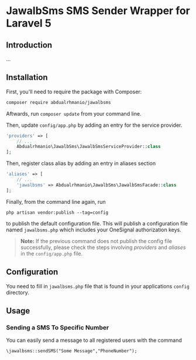 # JawalbSms SMS Sender Wrapper for Laravel 5

## Introduction
...


## Installation

First, you'll need to require the package with Composer:

```sh
composer require abdualrhmanio/jawalbsms
```

Aftwards, run `composer update` from your command line.

Then, update `config/app.php` by adding an entry for the service provider.

```php
'providers' => [
	// ...
	Abdualrhmanio\JawalbSms\JawalbSmsServiceProvider::class
];
```


Then, register class alias by adding an entry in aliases section

```php
'aliases' => [
	// ...
	'jawalbsms' => Abdualrhmanio\JawalbSms\JawalbSmsFacade::class
];
```


Finally, from the command line again, run 

```
php artisan vendor:publish --tag=config
``` 

to publish the default configuration file. 
This will publish a configuration file named `jawalbsms.php` which includes your OneSignal authorization keys.

> **Note:** If the previous command does not publish the config file successfully, please check the steps involving *providers* and *aliases* in the `config/app.php` file.


## Configuration

You need to fill in `jawalbsms.php` file that is found in your applications `config` directory.

## Usage

### Sending a SMS To Specific Number

You can easily send a message to all registered users with the command

    \jawalbsms::sendSMS("Some Message","PhoneNumber");

    

    
